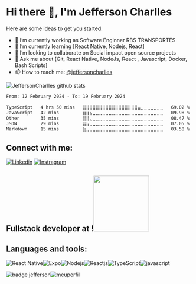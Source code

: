# Hi there 👋, I'm Jefferson Charlles

Here are some ideas to get you started:

- 🔭 I’m currently working as Software Enginner RBS TRANSPORTES
- 🌱 I’m currently learning [React Native, Nodejs, React]
- 👯 I’m looking to collaborate on Social impact open source projects
- 💬 Ask me about [Git, React Native, NodeJs, React , Javascript, Docker, Bash Scripts]
- 📫 How to reach me: [@jeffersoncharlles](https://www.linkedin.com/in/jeffersoncharlles/)


![JeffersonCharlles github stats](https://github-readme-stats.vercel.app/api?username=jeffersoncharlles&show_icons=true&theme=radical)

<!--START_SECTION:waka-->

```txt
From: 12 February 2024 - To: 19 February 2024

TypeScript   4 hrs 50 mins   ⣿⣿⣿⣿⣿⣿⣿⣿⣿⣿⣿⣿⣿⣿⣿⣿⣿⣤⣀⣀⣀⣀⣀⣀⣀   69.02 %
JavaScript   42 mins         ⣿⣿⣦⣀⣀⣀⣀⣀⣀⣀⣀⣀⣀⣀⣀⣀⣀⣀⣀⣀⣀⣀⣀⣀⣀   09.98 %
Other        35 mins         ⣿⣿⣄⣀⣀⣀⣀⣀⣀⣀⣀⣀⣀⣀⣀⣀⣀⣀⣀⣀⣀⣀⣀⣀⣀   08.47 %
JSON         29 mins         ⣿⣷⣀⣀⣀⣀⣀⣀⣀⣀⣀⣀⣀⣀⣀⣀⣀⣀⣀⣀⣀⣀⣀⣀⣀   07.05 %
Markdown     15 mins         ⣷⣀⣀⣀⣀⣀⣀⣀⣀⣀⣀⣀⣀⣀⣀⣀⣀⣀⣀⣀⣀⣀⣀⣀⣀   03.58 %
```

<!--END_SECTION:waka-->

## Connect with me:

[![Linkedin](https://img.shields.io/badge/LinkedIn-0077B5?style=for-the-badge&logo=linkedin&logoColor=white)](https://www.linkedin.com/in/jeffersoncharlles)
[![Instragram](https://img.shields.io/badge/Instagram-E4405F?style=for-the-badge&logo=instagram&logoColor=white)](https://www.instagram.com/jeffersoncharllesoficial/)


## Fullstack developer at !<img src="https://media.giphy.com/media/WUlplcMpOCEmTGBtBW/giphy.gif"  width="150"/>

## Languages and tools:

![React Native](https://img.shields.io/badge/React_Native-20232A?style=for-the-badge&logo=react&logoColor=61DAFB)![Expo](https://img.shields.io/badge/Expo-1B1F23?style=for-the-badge&logo=expo&logoColor=white)![Nodejs](https://img.shields.io/badge/Node.js-339933?style=for-the-badge&logo=nodedotjs&logoColor=white)![Reactjs](https://img.shields.io/badge/React-20232A?style=for-the-badge&logo=react&logoColor=61DAFB)![TypeScript](https://img.shields.io/badge/TypeScript-007ACC?style=for-the-badge&logo=typescript&logoColor=white)![javascript](https://img.shields.io/badge/JavaScript-323330?style=for-the-badge&logo=javascript&logoColor=F7DF1E)
<!--E[PHP](https://img.shields.io/badge/PHP-777BB4?style=for-the-badge&logo=php&logoColor=white)![Laravel](https://img.shields.io/badge/Laravel-FF2D20?style=for-the-badge&logo=laravel&logoColor=white)-->

![badge jefferson](https://visitor-badge.glitch.me/badge?page_id=Jeffersoncharlles.Jeffersoncharlles)![meuperfil](https://img.shields.io/badge/Meu%20Perfil-Jefferdeveloper-brightgreen)
<br/>
